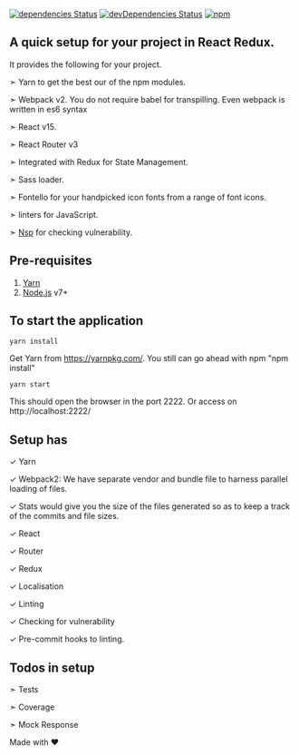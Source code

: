[![dependencies Status](https://david-dm.org/jagatjeevan/react-setup/status.svg)](https://david-dm.org/jagatjeevan/react-setup)
[![devDependencies Status](https://david-dm.org/jagatjeevan/react-setup/dev-status.svg)](https://david-dm.org/jagatjeevan/react-setup?type=dev)
[![npm](https://img.shields.io/npm/l/express.svg)]()

## A quick setup for your project in React Redux. 

It provides the following for your project.

&#10147; Yarn to get the best our of the npm modules.

&#10147; Webpack v2. You do not require babel for transpilling. Even webpack is written in es6 syntax

&#10147; React v15.

&#10147; React Router v3

&#10147; Integrated with Redux for State Management.

&#10147; Sass loader.

&#10147; Fontello for your handpicked icon fonts from a range of font icons.

&#10147; linters for JavaScript.

&#10147; [Nsp](https://www.npmjs.com/package/nsp) for checking vulnerability. 

## Pre-requisites
1. [Yarn](https://yarnpkg.com/lang/en/docs/install/)
2. [Node.js](https://nodejs.org/) v7+

## To start the application
```
yarn install
```
Get Yarn from https://yarnpkg.com/. You still can go ahead with npm "npm install"
```
yarn start
```

This should open the browser in the port 2222. Or access on http://localhost:2222/

## Setup has
&#10003; Yarn

&#10003; Webpack2: We have separate vendor and bundle file to harness parallel loading of files.

&#10003; Stats would give you the size of the files generated so as to keep a track of the commits and file sizes.

&#10003; React

&#10003; Router

&#10003; Redux

&#10003; Localisation

&#10003; Linting

&#10003; Checking for vulnerability

&#10003; Pre-commit hooks to linting.

## Todos in setup
&#10147; Tests

&#10147; Coverage

&#10147; Mock Response

Made with &#9829;
